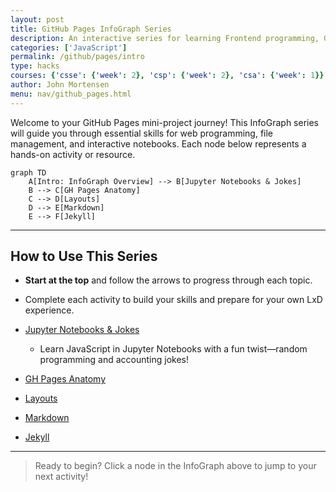 ```yaml
---
layout: post
title: GitHub Pages InfoGraph Series
description: An interactive series for learning Frontend programming, GitHub Pages, and Jupyter Notebooks through hands-on mini-projects.
categories: ['JavaScript']
permalink: /github/pages/intro
type: hacks 
courses: {'csse': {'week': 2}, 'csp': {'week': 2}, 'csa': {'week': 1}}
author: John Mortensen
menu: nav/github_pages.html
---
```


Welcome to your GitHub Pages mini-project journey! This InfoGraph series will guide you through essential skills for web programming, file management, and interactive notebooks. Each node below represents a hands-on activity or resource.

```mermaid
graph TD
    A[Intro: InfoGraph Overview] --> B[Jupyter Notebooks & Jokes]
    B --> C[GH Pages Anatomy]
    C --> D[Layouts]
    D --> E[Markdown]
    E --> F[Jekyll]
```

---

## How to Use This Series

- **Start at the top** and follow the arrows to progress through each topic.
- Complete each activity to build your skills and prepare for your own LxD experience.

- [Jupyter Notebooks & Jokes]({{site.baseurl}}/github/pages/jokes)
  - Learn JavaScript in Jupyter Notebooks with a fun twist—random programming and accounting jokes!
- [GH Pages Anatomy]({{site.baseurl}}/github/pages/anatomy)
- [Layouts]({{site.baseurl}}/github/pages/layouts)
- [Markdown]({{site.baseurl}}/github/pages/markdown)
- [Jekyll]({{site.baseurl}}/github/pages/jekyll)

---

> Ready to begin? Click a node in the InfoGraph above to jump to your next activity!